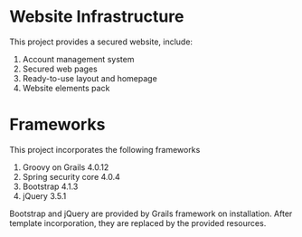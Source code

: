 # Website Infrastructure
This project provides a secured website, include:

1. Account management system
1. Secured web pages
1. Ready-to-use layout and homepage
1. Website elements pack

# Frameworks
This project incorporates the following frameworks
1. Groovy on Grails 4.0.12
1. Spring security core 4.0.4
1. Bootstrap 4.1.3 
1. jQuery 3.5.1
  
 Bootstrap and jQuery are provided by Grails framework on installation. After template incorporation, they are replaced by the provided resources.